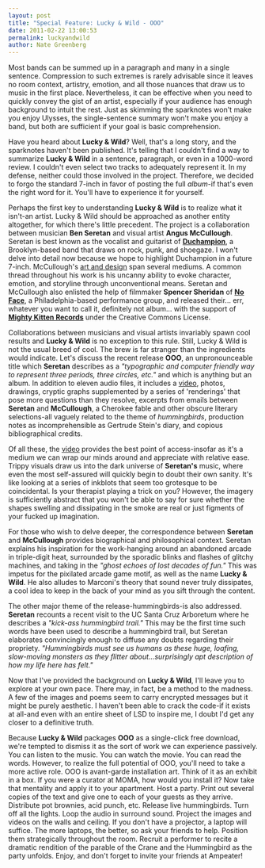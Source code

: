 ```yaml
---
layout: post
title: "Special Feature: Lucky & Wild - OOO"
date: 2011-02-22 13:00:53
permalink: luckyandwild
author: Nate Greenberg
---
```

Most bands can be summed up in a paragraph and many in a single sentence. Compression to such extremes is rarely advisable since it leaves no room context, artistry, emotion, and all those nuances that draw us to music in the first place. Nevertheless, it can be effective when you need to quickly convey the gist of an artist, especially if your audience has enough background to intuit the rest. Just as skimming the sparknotes won't make you enjoy Ulysses, the single-sentence summary won't make you enjoy a band, but both are sufficient if your goal is basic comprehension.

<!-- more -->

Have you heard about **Lucky & Wild**? Well, that's a long story, and the sparknotes haven't been published. It's telling that I couldn't find a way to summarize **Lucky & Wild** in a sentence, paragraph, or even in a 1000-word review. I couldn't even select two tracks to adequately represent it. In my defense, neither could those involved in the project. Therefore, we decided to forgo the standard 7-inch in favor of posting the full _album_\-if that's even the right word for it. You'll have to experience it for yourself.

Perhaps the first key to understanding **Lucky & Wild** is to realize what it isn't-an artist. Lucky & Wild should be approached as another entity altogether, for which there's little precedent. The project is a collaboration between musician **Ben Seretan** and visual artist **Angus McCullough**. Seretan is best known as the vocalist and guitarist of **[Duchampion](http://www.myspace.com/duchampionband)**, a Brooklyn-based band that draws on rock, punk, and shoegaze. I won't delve into detail now because we hope to highlight Duchampion in a future 7-inch. McCullough's [art and design](http://www.angusmccullough.com/) span several mediums. A common thread throughout his work is his uncanny ability to evoke character, emotion, and storyline through unconventional means. Seretan and McCullough also enlisted the help of filmmaker **Spencer Sheridan** of **[No Face](http://nofaceperformance.org/)**, a Philadelphia-based performance group, and released their... err, whatever you want to call it, definitely not album... with the support of **[Mighty Kitten Records](http://www.mightykitten.com/)** under the Creative Commons License.

Collaborations between musicians and visual artists invariably spawn cool results and **Lucky & Wild** is no exception to this rule. Still, Lucky & Wild is not the usual breed of cool. The brew is far stranger than the ingredients would indicate. Let's discuss the recent release **OOO**, an unpronounceable title which **Seretan** describes as a _"typographic and computer friendly way to represent three periods, three circles, etc."_ and which is anything but an album. In addition to eleven audio files, it includes a [video](http://lucky-and-wild.com/video.html), photos, drawings, cryptic graphs supplemented by a series of 'renderings'  that pose more questions than they resolve, excerpts from emails between **Seretan** and **McCullough**, a Cherokee fable and other obscure literary selections-all vaguely related to the theme of _hummingbirds_, production notes as incomprehensible as Gertrude Stein's diary, and copious bibliographical credits.

Of all these, the [video](http://lucky-and-wild.com/video.html) provides the best point of access-insofar as it's a medium we can wrap our minds around and appreciate with relative ease. Trippy visuals draw us into the dark universe of **Seretan's** music, where even the most self-assured will quickly begin to doubt their own sanity. It's like looking at a series of inkblots that seem too grotesque to be coincidental. Is your therapist playing a trick on you? However, the imagery is sufficiently abstract that you won't be able to say for sure whether the shapes swelling and dissipating in the smoke are real or just figments of your fucked up imagination.

For those who wish to delve deeper, the correspondence between **Seretan** and **McCullough** provides biographical and philosophical context. Seretan explains his inspiration for the work-hanging around an abandoned arcade in triple-digit heat, surrounded by the sporadic blinks and flashes of glitchy machines, and taking in the _"ghost echoes of lost decades of fun."_ This was impetus for the pixilated arcade game motif, as well as the name **Lucky & Wild**. He also alludes to Marconi's theory that sound never truly dissipates, a cool idea to keep in the back of your mind as you sift through the content.

The other major theme of the release-hummingbirds-is also addressed. **Seretan** recounts a recent visit to the UC Santa Cruz Arboretum where he describes a _"kick-ass hummingbird trail."_ This may be the first time such words have been used to describe a hummingbird trail, but Seretan elaborates convincingly enough to diffuse any doubts regarding their propriety. _"Hummingbirds must see us humans as these huge, loafing, slow-moving monsters as they flitter about...surprisingly apt description of how my life here has felt."_

Now that I've provided the background on **Lucky & Wild**, I'll leave you to explore at your own pace. There may, in fact, be a method to the madness. A few of the images and poems seem to carry encrypted messages but it might be purely aesthetic. I haven't been able to crack the code-if it exists at all-and even with an entire sheet of LSD to inspire me, I doubt I'd get any closer to a definitive truth.

Because **Lucky & Wild** packages **OOO** as a single-click free download, we're tempted to dismiss it as the sort of work we can experience passively. You can listen to the music. You can watch the movie. You can read the words. However, to realize the full potential of OOO, you'll need to take a more active role. OOO is avant-garde installation art. Think of it as an exhibit in a box. If you were a curator at MOMA, how would you install it? Now take that mentality and apply it to your apartment. Host a party. Print out several copies of the text and give one to each of your guests as they arrive. Distribute pot brownies, acid punch, etc. Release live hummingbirds. Turn off all the lights. Loop the audio in surround sound. Project the images and videos on the walls and ceiling. If you don't have a projector, a laptop will suffice. The more laptops, the better, so ask your friends to help. Position them strategically throughout the room. Recruit a performer to recite a dramatic rendition of the parable of the Crane and the Hummingbird as the party unfolds. Enjoy, and don't forget to invite your friends at Ampeater!